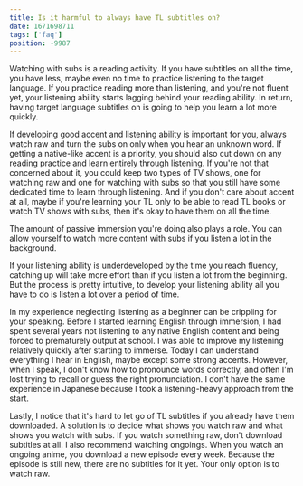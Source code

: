 ```yaml
---
title: Is it harmful to always have TL subtitles on?
date: 1671698711
tags: ['faq']
position: -9987
---
```


Watching with subs is a reading activity.
If you have subtitles on all the time,
you have less,
maybe even no time to practice listening to the target language.
If you practice reading more than listening,
and you're not fluent yet,
your listening ability starts lagging behind your reading ability.
In return, having target language subtitles on
is going to help you learn a lot more quickly.

If developing good accent and listening ability is important for you,
always watch raw and turn the subs on only when you hear an unknown word.
If getting a native-like accent is a priority,
you should also cut down on any reading practice and learn entirely through listening.
If you're not that concerned about it,
you could keep two types of TV shows,
one for watching raw and one for watching with subs
so that you still have some dedicated time to learn through listening.
And if you don't care about accent at all,
maybe if you're learning your TL only to be able to read TL books or watch TV shows with subs,
then it's okay to have them on all the time.

The amount of passive immersion you're doing also plays a role.
You can allow yourself to watch more content with subs
if you listen a lot in the background.

If your listening ability is underdeveloped by the time you reach fluency,
catching up will take more effort than if you listen a lot from the beginning.
But the process is pretty intuitive,
to develop your listening ability all you have to do is
listen a lot over a period of time.

In my experience neglecting listening as a beginner can be crippling for your speaking.
Before I started learning English through immersion,
I had spent several years not listening to any native English content
and being forced to prematurely output at school.
I was able to improve my listening relatively quickly after starting to immerse.
Today I can understand everything I hear in English, maybe except some strong accents.
However, when I speak, I don't know how to pronounce words correctly,
and often I'm lost trying to recall or guess the right pronunciation.
I don't have the same experience in Japanese
because I took a listening-heavy approach from the start.

Lastly, I notice that it's hard to let go of TL subtitles if you already have them downloaded.
A solution is to decide what shows you watch raw and what shows you watch with subs.
If you watch something raw, don't download subtitles at all.
I also recommend watching ongoings.
When you watch an ongoing anime, you download a new episode every week.
Because the episode is still new, there are no subtitles for it yet.
Your only option is to watch raw.
